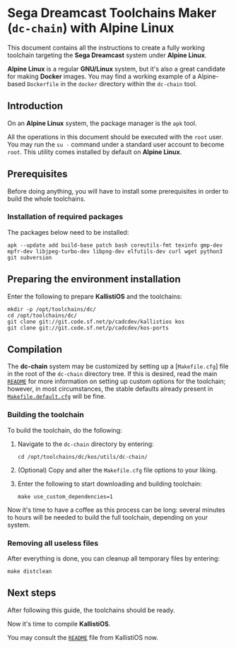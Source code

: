 # Sega Dreamcast Toolchains Maker (`dc-chain`) with Alpine Linux #

This document contains all the instructions to create a fully working
toolchain targeting the **Sega Dreamcast** system under **Alpine Linux**.

**Alpine Linux** is a regular **GNU/Linux** system, but it's also a great
candidate for making **Docker** images. You may find a working example of a
Alpine-based `Dockerfile` in the `docker` directory within the `dc-chain` tool.

## Introduction ##

On an **Alpine Linux** system, the package manager is the `apk` tool.

All the operations in this document should be executed with the `root` user. 
You may run the `su -` command under a standard user account to become `root`. 
This utility comes installed by default on **Alpine Linux**.

## Prerequisites ##

Before doing anything, you will have to install some prerequisites in order to
build the whole toolchains.

### Installation of required packages ###

The packages below need to be installed:
```
apk --update add build-base patch bash coreutils-fmt texinfo gmp-dev mpfr-dev libjpeg-turbo-dev libpng-dev elfutils-dev curl wget python3 git subversion
```	

## Preparing the environment installation ##

Enter the following to prepare **KallistiOS** and the toolchains:
```
mkdir -p /opt/toolchains/dc/
cd /opt/toolchains/dc/
git clone git://git.code.sf.net/p/cadcdev/kallistios kos
git clone git://git.code.sf.net/p/cadcdev/kos-ports
```

## Compilation ##

The **dc-chain** system may be customized by setting up a
[`Makefile.cfg`] file in the root of the `dc-chain` directory tree. If this is
desired, read the main [`README`](../README.md) for more information on
setting up custom options for the toolchain; however, in most circumstances,
the stable defaults already present in
[`Makefile.default.cfg`](../Makefile.default.cfg) will be fine.

### Building the toolchain ###

To build the toolchain, do the following:

1. Navigate to the `dc-chain` directory by entering:
	```
	cd /opt/toolchains/dc/kos/utils/dc-chain/
	```

2. (Optional) Copy and alter the `Makefile.cfg` file options to your liking.

3. Enter the following to start downloading and building toolchain:
	```
	make use_custom_dependencies=1
	```

Now it's time to have a coffee as this process can be long: several minutes to
hours will be needed to build the full toolchain, depending on your system.

### Removing all useless files ###

After everything is done, you can cleanup all temporary files by entering:
```
make distclean
```

## Next steps ##

After following this guide, the toolchains should be ready.

Now it's time to compile **KallistiOS**.

You may consult the [`README`](../../../doc/README.md) file from KallistiOS now.
